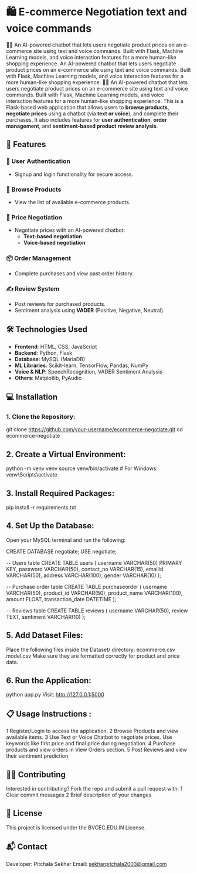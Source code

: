 # 🛍️ E-commerce Negotiation text and voice commands
 💬🛒 An AI-powered chatbot that lets users negotiate product prices on an e-commerce site using text and voice commands. Built with Flask, Machine Learning models, and voice interaction features for a more human-like shopping experience. An AI-powered chatbot that lets users negotiate product prices on an e-commerce site using text and voice commands. Built with Flask, Machine Learning models, and voice interaction features for a more human-like shopping experience.
💬🛒 An AI-powered chatbot that lets users negotiate product prices on an e-commerce site using text and voice commands. Built with Flask, Machine Learning models, and voice interaction features for a more human-like shopping experience. This is a Flask-based web application that allows users to **browse products**, **negotiate prices** using a chatbot (via **text or voice**), and complete their purchases. It also includes features for **user authentication**, **order management**, and **sentiment-based product review analysis**.

## 🚀 Features

### 🔐 User Authentication
- Signup and login functionality for secure access.

### 🛒 Browse Products
- View the list of available e-commerce products.

### 💬 Price Negotiation
- Negotiate prices with an AI-powered chatbot:
  - **Text-based negotiation**
  - **Voice-based negotiation**

### 📦 Order Management
- Complete purchases and view past order history.

### ✍️ Review System
- Post reviews for purchased products.
- Sentiment analysis using **VADER** (Positive, Negative, Neutral).



## 🛠️ Technologies Used

- **Frontend**: HTML, CSS, JavaScript
- **Backend**: Python, Flask
- **Database**: MySQL (MariaDB)
- **ML Libraries**: Scikit-learn, TensorFlow, Pandas, NumPy
- **Voice & NLP**: SpeechRecognition, VADER Sentiment Analysis
- **Others**: Matplotlib, PyAudio


## 💻 Installation

### 1. Clone the Repository:

git clone https://github.com/your-username/ecommerce-negotiate.git
cd ecommerce-negotiate

## 2. Create a Virtual Environment:

python -m venv venv
source venv/bin/activate       # For Windows: venv\Scripts\activate

## 3. Install Required Packages:

pip install -r requirements.txt

## 4. Set Up the Database:
Open your MySQL terminal and run the following:

CREATE DATABASE negotiate;
USE negotiate;

-- Users table
CREATE TABLE users (
    username VARCHAR(50) PRIMARY KEY,
    password VARCHAR(50),
    contact_no VARCHAR(15),
    emailid VARCHAR(50),
    address VARCHAR(100),
    gender VARCHAR(10)
);

-- Purchase order table
CREATE TABLE purchaseorder (
    username VARCHAR(50),
    product_id VARCHAR(50),
    product_name VARCHAR(100),
    amount FLOAT,
    transaction_date DATETIME
);

-- Reviews table
CREATE TABLE reviews (
    username VARCHAR(50),
    review TEXT,
    sentiment VARCHAR(10)
);

## 5. Add Dataset Files:

Place the following files inside the Dataset/ directory:
ecommerce.csv
model.csv
Make sure they are formatted correctly for product and price data.

## 6. Run the Application:
python app.py
Visit: http://127.0.0.1:5000

## 📋 Usage Instructions :

 1 Register/Login to access the application.
 2 Browse Products and view available items.
 3 Use Text or Voice Chatbot to negotiate prices.
     Use keywords like first price and final price during negotiation.
 4 Purchase products and view orders in View Orders section.
 5 Post Reviews and view their sentiment prediction.

## 👨‍💻 Contributing
Interested in contributing? Fork the repo and submit a pull request with:
    1 Clear commit messages
    2 Brief description of your changes

## 📜 License
This project is licensed under the BVCEC.EDU.IN License.

## 📬 Contact
Developer: Pitchala Sekhar
Email: sekharpitchala2003@gmail.com

